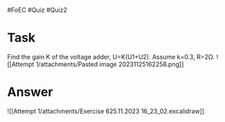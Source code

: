 #FoEC #Quiz #Quiz2 

# Task
Find the gain K of the voltage adder, U=K(U1+U2). Assume k=0.3, R=2Ω.
![[Attempt 1/attachments/Pasted image 20231125162258.png]]

# Answer
![[Attempt 1/attachments/Exercise 625.11.2023 16_23_02.excalidraw]]